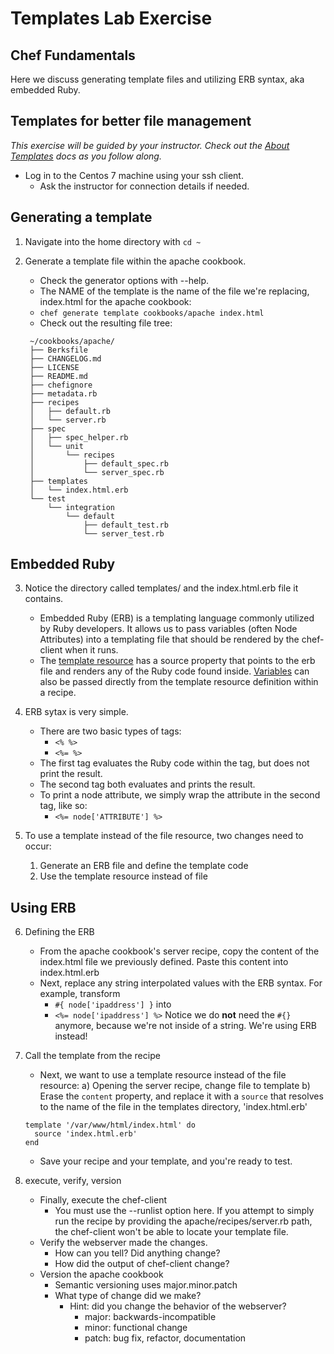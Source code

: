 # Templates Lab Exercise
## Chef Fundamentals

Here we discuss generating template files and utilizing ERB syntax, aka embedded Ruby.

## Templates for better file management

_This exercise will be guided by your instructor. Check out the [About Templates](https://docs.chef.io/templates.html) docs as you follow along._

* Log in to the Centos 7 machine using your ssh client.
  * Ask the instructor for connection details if needed.

## Generating a template

1. Navigate into the home directory with `cd ~`

2. Generate a template file within the apache cookbook.
   * Check the generator options with --help.
   * The NAME of the template is the name of the file we're replacing, index.html for the apache cookbook:
   * `chef generate template cookbooks/apache index.html`
   * Check out the resulting file tree:
   ```
    ~/cookbooks/apache/
    ├── Berksfile
    ├── CHANGELOG.md
    ├── LICENSE
    ├── README.md
    ├── chefignore
    ├── metadata.rb
    ├── recipes
    │   ├── default.rb
    │   └── server.rb
    ├── spec
    │   ├── spec_helper.rb
    │   └── unit
    │       └── recipes
    │           ├── default_spec.rb
    │           └── server_spec.rb
    ├── templates
    │   └── index.html.erb
    └── test
        └── integration
            └── default
                ├── default_test.rb
                └── server_test.rb
   ```

## Embedded Ruby

3. Notice the directory called templates/ and the index.html.erb file it contains.
   * Embedded Ruby (ERB) is a templating language commonly utilized by Ruby developers. It allows us to pass variables (often Node Attributes) into a templating file that should be rendered by the chef-client when it runs.
   * The [template resource](https://docs.chef.io/resource_template.html) has a source property that points to the erb file and renders any of the Ruby code found inside. [Variables](https://docs.chef.io/templates.html#variables) can also be passed directly from the template resource definition within a recipe.

4. ERB sytax is very simple.
   * There are two basic types of tags:
     * `<% %>`
     * `<%= %>`
   * The first tag evaluates the Ruby code within the tag, but does not print the result.
   * The second tag both evaluates and prints the result.
   * To print a node attribute, we simply wrap the attribute in the second tag, like so:
     * `<%= node['ATTRIBUTE'] %>`

5. To use a template instead of the file resource, two changes need to occur:
   1) Generate an ERB file and define the template code
   2) Use the template resource instead of file

## Using ERB

6. Defining the ERB
   * From the apache cookbook's server recipe, copy the content of the index.html file we previously defined. Paste this content into index.html.erb
   * Next, replace any string interpolated values with the ERB syntax. For example, transform
     * `#{ node['ipaddress'] }`
     into
     * `<%= node['ipaddress'] %>`
   Notice we do **not** need the `#{}` anymore, because we're not inside of a string. We're using ERB instead!

7. Call the template from the recipe
   * Next, we want to use a template resource instead of the file resource:
   a) Opening the server recipe, change file to template
   b) Erase the `content` property, and replace it with a `source` that resolves to the name of the file in the templates directory, 'index.html.erb'
   ```
   template '/var/www/html/index.html' do
     source 'index.html.erb'
   end
   ```
   * Save your recipe and your template, and you're ready to test.

8. execute, verify, version
   * Finally, execute the chef-client
     * You must use the --runlist option here. If you attempt to simply run the recipe by providing the apache/recipes/server.rb path, the chef-client won't be able to locate your template file.
   * Verify the webserver made the changes.
     * How can you tell? Did anything change?
     * How did the output of chef-client change?
   * Version the apache cookbook
     * Semantic versioning uses major.minor.patch
     * What type of change did we make?
       * Hint: did you change the behavior of the webserver?
         * major: backwards-incompatible
         * minor: functional change
         * patch: bug fix, refactor, documentation